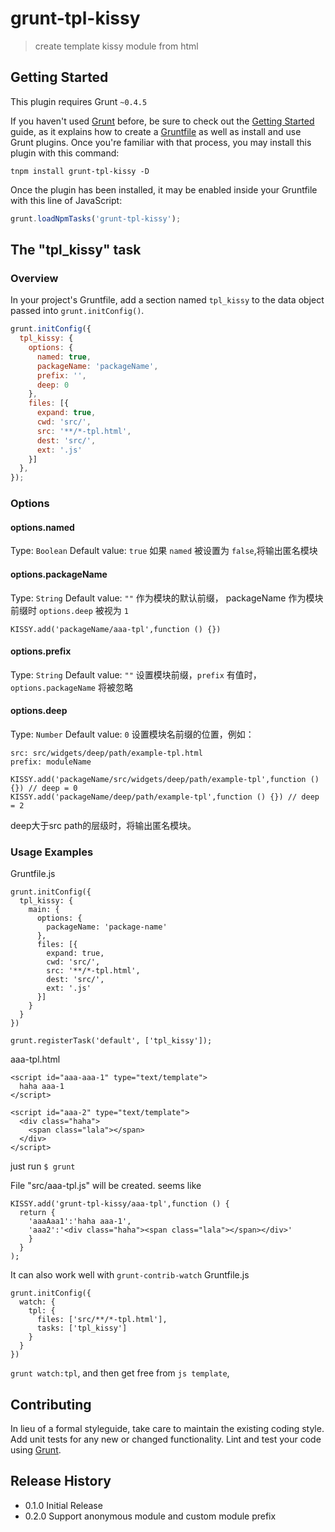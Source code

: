 # grunt-tpl-kissy

> create template kissy module from html

## Getting Started
This plugin requires Grunt `~0.4.5`

If you haven't used [Grunt](http://gruntjs.com/) before, be sure to check out the [Getting Started](http://gruntjs.com/getting-started) guide, as it explains how to create a [Gruntfile](http://gruntjs.com/sample-gruntfile) as well as install and use Grunt plugins. Once you're familiar with that process, you may install this plugin with this command:

```shell
tnpm install grunt-tpl-kissy -D
```

Once the plugin has been installed, it may be enabled inside your Gruntfile with this line of JavaScript:

```js
grunt.loadNpmTasks('grunt-tpl-kissy');
```

## The "tpl_kissy" task

### Overview
In your project's Gruntfile, add a section named `tpl_kissy` to the data object passed into `grunt.initConfig()`.

```js
grunt.initConfig({
  tpl_kissy: {
    options: {
      named: true,
      packageName: 'packageName',
      prefix: '',
      deep: 0
    },
    files: [{
      expand: true,
      cwd: 'src/',
      src: '**/*-tpl.html',
      dest: 'src/',
      ext: '.js'
    }]
  },
});
```

### Options

#### options.named
Type: `Boolean`
Default value: `true`
如果 `named` 被设置为 `false`,将输出匿名模块 

#### options.packageName
Type: `String`
Default value: `""`
作为模块的默认前缀， packageName 作为模块前缀时 `options.deep` 被视为 `1` 

```
KISSY.add('packageName/aaa-tpl',function () {})
```

#### options.prefix
Type: `String`
Default value: `""`
设置模块前缀，`prefix` 有值时，`options.packageName` 将被忽略

#### options.deep
Type: `Number`
Default value: `0`
设置模块名前缀的位置，例如：
```
src: src/widgets/deep/path/example-tpl.html
prefix: moduleName

KISSY.add('packageName/src/widgets/deep/path/example-tpl',function () {}) // deep = 0
KISSY.add('packageName/deep/path/example-tpl',function () {}) // deep = 2
```
deep大于src path的层级时，将输出匿名模块。

### Usage Examples
Gruntfile.js
```
grunt.initConfig({
  tpl_kissy: {
    main: {
      options: {
        packageName: 'package-name'
      },
      files: [{
        expand: true,
        cwd: 'src/',
        src: '**/*-tpl.html',
        dest: 'src/',
        ext: '.js'
      }]
    }
  }
})

grunt.registerTask('default', ['tpl_kissy']);

```
aaa-tpl.html
```
<script id="aaa-aaa-1" type="text/template">
  haha aaa-1
</script>

<script id="aaa-2" type="text/template">
  <div class="haha">
    <span class="lala"></span>
  </div>
</script>
```
just run `$ grunt`

File "src/aaa-tpl.js" will be created. seems like
```
KISSY.add('grunt-tpl-kissy/aaa-tpl',function () {
  return {
    'aaaAaa1':'haha aaa-1',
    'aaa2':'<div class="haha"><span class="lala"></span></div>'
    }
  }
);
```

It can also work well with `grunt-contrib-watch`
Gruntfile.js
```
grunt.initConfig({
  watch: {
    tpl: {
      files: ['src/**/*-tpl.html'],
      tasks: ['tpl_kissy']
    }
  }
})
```
`grunt watch:tpl`, and then get free from `js template`,

## Contributing
In lieu of a formal styleguide, take care to maintain the existing coding style. Add unit tests for any new or changed functionality. Lint and test your code using [Grunt](http://gruntjs.com/).

## Release History
- 0.1.0 Initial Release
- 0.2.0 Support anonymous module and custom module prefix


